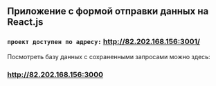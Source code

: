 ## Приложение с формой отправки данных на React.js


### `проект доступен по адресу:` http://82.202.168.156:3001/  
  
    
Посмотреть базу данных с сохраненными запросами можно здесь:

### http://82.202.168.156:3000


